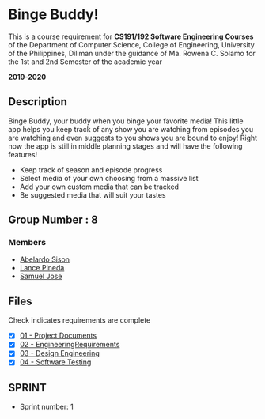 # Binge Buddy!
This is a course requirement for **CS191/192 Software Engineering Courses** of the Department of
Computer Science, College of Engineering, 
University of the Philippines, Diliman under 
the guidance of Ma. Rowena C. Solamo for the
1st and 2nd Semester of the academic year

**2019-2020**
## Description
Binge Buddy, your buddy when you binge your favorite media! This little app helps you keep track of any show you are watching from episodes you are watching and even suggests to you shows you are bound to enjoy! Right now the app is still in middle planning stages and will have the following features!
- Keep track of season and episode progress
- Select media of your own choosing from a massive list
- Add your own custom media that can be tracked
- Be suggested media that will suit your tastes

## Group Number : 8
### Members
- [Abelardo Sison](https://github.com/Riler4899)
- [Lance Pineda](https://github.com/PinedaLD)
- [Samuel Jose](https://github.com/blink-blink)


## Files
Check indicates requirements are complete
- [X] [01 - Project Documents](https://github.com/Riler4899/Cs-191-Show-Tracker/tree/master/01%20-%20Project%20Documents)
- [X] [02 - EngineeringRequirements](https://github.com/Riler4899/Cs-191-Show-Tracker/tree/master/02-EngineeringRequirements)
- [X] [03 - Design Engineering](https://github.com/Riler4899/Cs-191-Show-Tracker/tree/master/03%20-%20Design%20Engineering)
- [X] [04 - Software Testing](https://github.com/Riler4899/Cs-191-Show-Tracker/tree/master/04%20-%20Software%20Testing)

## SPRINT
- Sprint number: 1
